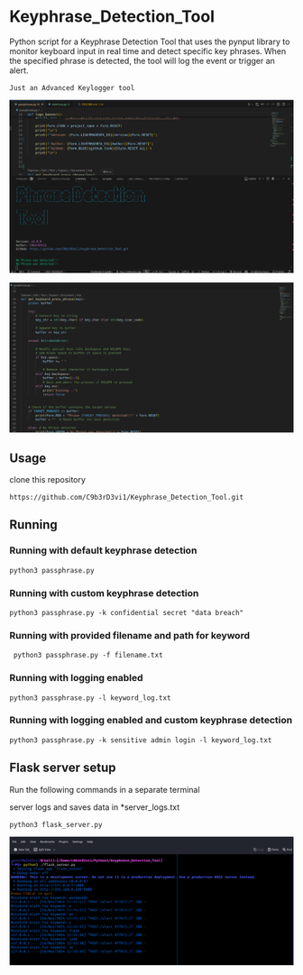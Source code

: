 # Keyphrase_Detection_Tool

Python script for a Keyphrase Detection Tool that uses the pynput library to monitor keyboard input in real time and detect specific key phrases. When the specified phrase is detected, the tool will log the event or trigger an alert.

    Just an Advanced Keylogger tool

 ![Runing code](/runing_code.png)

 ![code](/code.png)

## Usage

clone this repository

    https://github.com/C9b3rD3vi1/Keyphrase_Detection_Tool.git

## Running

### Running with default keyphrase detection

    python3 passphrase.py

### Running with custom keyphrase detection

    python3 passphrase.py -k confidential secret "data breach"

### Running with provided filename and path for keyword

     python3 passphrase.py -f filename.txt 
     
### Running with logging enabled

    python3 passphrase.py -l keyword_log.txt

### Running with logging enabled and custom keyphrase detection

    python3 passphrase.py -k sensitive admin login -l keyword_log.txt

## Flask server setup

Run the following commands in a separate terminal

 server logs and saves data in  *server_logs.txt

    python3 flask_server.py

![server running](/servers.png)
